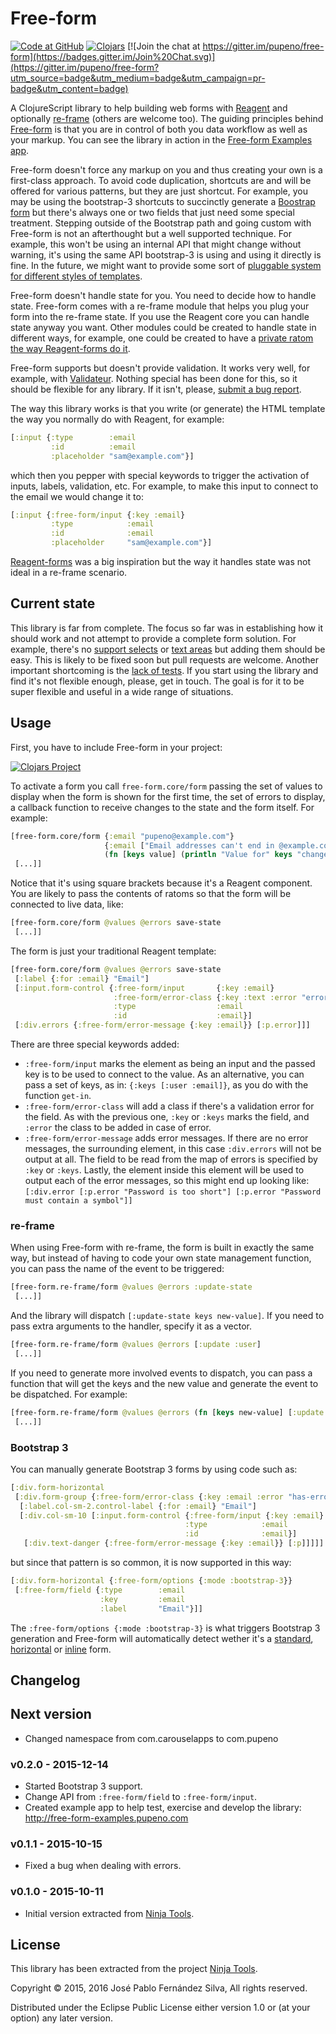 # Free-form

[![Code at GitHub](https://img.shields.io/badge/code-github-green.svg)](https://github.com/pupeno/free-form)
[![Clojars](https://img.shields.io/clojars/v/com.pupeno/free-form.svg)](https://clojars.org/com.pupeno/free-form)
[![Join the chat at https://gitter.im/pupeno/free-form](https://badges.gitter.im/Join%20Chat.svg)](https://gitter.im/pupeno/free-form?utm_source=badge&utm_medium=badge&utm_campaign=pr-badge&utm_content=badge)

A ClojureScript library to help building web forms with [Reagent](https://reagent-project.github.io/) and optionally
[re-frame](https://github.com/Day8/re-frame) (others are welcome too). The guiding principles behind [Free-form](https://github.com/pupeno/free-form)
is that you are in control of both you data workflow as well as your markup. You can see the library in action in the
[Free-form Examples app](http://free-form-examples.pupeno.com).

Free-form doesn't force any markup on you and thus creating your own is a first-class approach. To avoid code
duplication, shortcuts are and will be offered for various patterns, but they are just shortcut. For example, you may be
using the bootstrap-3 shortcuts to succinctly generate a [Boostrap form](http://getbootstrap.com/css/#forms) but there's
always one or two fields that just need some special treatment. Stepping outside of the Bootstrap path and going custom
with Free-form is not an afterthought but a well supported technique. For example, this won't be using an internal API
that might change without warning, it's using the same API bootstrap-3 is using and using it directly is fine. In the
future, we might want to provide some sort of [pluggable system for different styles of templates](https://github.com/pupeno/free-form/issues/2).

Free-form doesn't handle state for you. You need to decide how to handle state. Free-form comes with a re-frame module
that helps you plug your form into the re-frame state. If you use the Reagent core you can handle state anyway you want.
Other modules could be created to handle state in different ways, for example, one could be created to have a
[private ratom the way Reagent-forms do it](https://github.com/pupeno/free-form/issues/1).

Free-form supports but doesn't provide validation. It works very well, for example, with [Validateur](http://clojurevalidations.info/).
Nothing special has been done for this, so it should be flexible for any library. If it isn't, please,
[submit a bug report](https://github.com/pupeno/free-form/issues/new).

The way this library works is that you write (or generate) the HTML template the way you normally do with Reagent, for
example:

```clojure
[:input {:type        :email
         :id          :email
         :placeholder "sam@example.com"}]
```

which then you pepper with special keywords to trigger the activation of inputs, labels, validation, etc. For example,
to make this input to connect to the email we would change it to:

```clojure
[:input {:free-form/input {:key :email}
         :type            :email
         :id              :email
         :placeholder     "sam@example.com"}]
```

[Reagent-forms](https://github.com/reagent-project/reagent-forms) was a big inspiration but the way it handles state was
not ideal in a re-frame scenario.

## Current state

This library is far from complete. The focus so far was in establishing how it should work and not attempt to provide a
complete form solution. For example, there's no [support selects](https://github.com/pupeno/free-form/issues/3) or
[text areas](https://github.com/pupeno/free-form/issues/4) but adding them should be easy. This is likely to be
fixed soon but pull requests are welcome. Another important shortcoming is the [lack of tests](https://github.com/pupeno/free-form/issues/6).
If you start using the library and find it's not flexible enough, please, get in touch. The goal is for it to be super
flexible and useful in a wide range of situations.

## Usage

First, you have to include Free-form in your project:

[![Clojars Project](http://clojars.org/com.pupeno/free-form/latest-version.svg)](http://clojars.org/com.pupeno/free-form)

To activate a form you call ```free-form.core/form``` passing the set of values to display when the form is shown for
the first time, the set of errors to display, a callback function to receive changes to the state and the form itself.
For example:

```clojure
[free-form.core/form {:email "pupeno@example.com"}
                     {:email ["Email addresses can't end in @example.com"]}
                     (fn [keys value] (println "Value for" keys "changed to" value))
 [...]]
```

Notice that it's using square brackets because it's a Reagent component. You are likely to pass the contents of ratoms
so that the form will be connected to live data, like:

```clojure
[free-form.core/form @values @errors save-state
 [...]]
```

The form is just your traditional Reagent template:

```clojure
[free-form.core/form @values @errors save-state
 [:label {:for :email} "Email"]
 [:input.form-control {:free-form/input       {:key :email}
                       :free-form/error-class {:key :text :error "error"}
                       :type                  :email
                       :id                    :email}]
 [:div.errors {:free-form/error-message {:key :email}} [:p.error]]]
```

There are three special keywords added:
* ```:free-form/input``` marks the element as being an input and the passed key is to be used to connect to the value. As an alternative, you can pass a set of keys, as in: ```{:keys [:user :email]}```, as you do with the function ```get-in```.
* ```:free-form/error-class``` will add a class if there's a validation error for the field. As with the previous one,  ```:key``` or ```:keys``` marks the field, and ```:error``` the class to be added in case of error.
* ```:free-form/error-message``` adds error messages. If there are no error messages, the surrounding element, in this case ```:div.errors``` will not be output at all. The field to be read from the map of errors is specified by  ```:key``` or ```:keys```. Lastly, the element inside this element will be used to output each of the error messages, so this might end up looking like: ```[:div.error [:p.error "Password is too short"] [:p.error "Password must contain a symbol"]]```

### re-frame

When using Free-form with re-frame, the form is built in exactly the same way, but instead of having to code your own
state management function, you can pass the name of the event to be triggered:

```clojure
[free-form.re-frame/form @values @errors :update-state
 [...]]
```

And the library will dispatch ```[:update-state keys new-value]```. If you need to pass extra arguments to the handler,
specify it as a vector.

```clojure
[free-form.re-frame/form @values @errors [:update :user]
 [...]]
```

If you need to generate more involved events to
dispatch, you can pass a function that will get the keys and the new value and generate the event to be dispatched. For
example:

```clojure
[free-form.re-frame/form @values @errors (fn [keys new-value] [:update :user keys new-value])
 [...]]
```

### Bootstrap 3

You can manually generate Bootstrap 3 forms by using code such as:

```clojure
[:div.form-horizontal
 [:div.form-group {:free-form/error-class {:key :email :error "has-error"}}
  [:label.col-sm-2.control-label {:for :email} "Email"]
  [:div.col-sm-10 [:input.form-control {:free-form/input {:key :email}
                                       :type            :email
                                       :id              :email}]
   [:div.text-danger {:free-form/error-message {:key :email}} [:p]]]]]
````

but since that pattern is so common, it is now supported in this way:

```clojure
[:div.form-horizontal {:free-form/options {:mode :bootstrap-3}}
 [:free-form/field {:type        :email
                    :key         :email
                    :label       "Email"}]]
````

The ```:free-form/options {:mode :bootstrap-3}``` is what triggers Bootstrap 3 generation and Free-form will
automatically detect wether it's a [standard](http://free-form-examples.pupeno.com/reagent/bootstrap-3), [horizontal](http://free-form-examples.pupeno.com/reagent/bootstrap-3-horizontal)
or [inline](http://free-form-examples.pupeno.com/reagent/bootstrap-3-inline) form.

## Changelog

## Next version
- Changed namespace from com.carouselapps to com.pupeno

### v0.2.0 - 2015-12-14
- Started Bootstrap 3 support.
- Change API from ```:free-form/field``` to ```:free-form/input```.
- Created example app to help test, exercise and develop the library: http://free-form-examples.pupeno.com

### v0.1.1 - 2015-10-15
- Fixed a bug when dealing with errors.

### v0.1.0 - 2015-10-11
- Initial version extracted from [Ninja Tools](http://tools.screensaver.ninja).

## License

This library has been extracted from the project [Ninja Tools](http://tools.screensaver.ninja).

Copyright © 2015, 2016 José Pablo Fernández Silva, All rights reserved.

Distributed under the Eclipse Public License either version 1.0 or (at your option) any later version.
